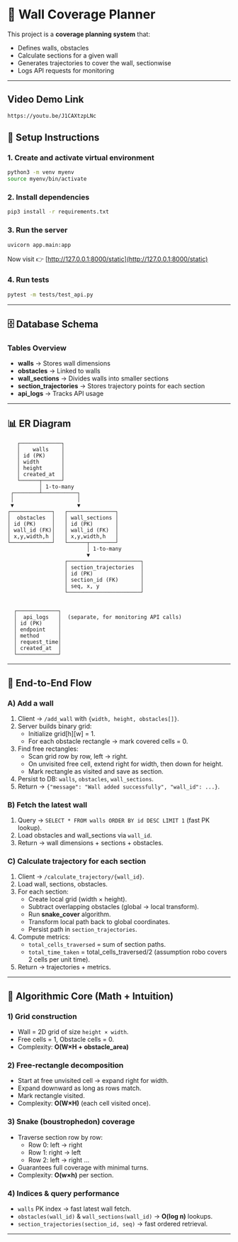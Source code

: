 # 🧱 Wall Coverage Planner

This project is a **coverage planning system** that:

- Defines walls, obstacles
- Calculate sections for a given wall
- Generates trajectories to cover the wall, sectionwise
- Logs API requests for monitoring

---

## Video Demo Link

```
https://youtu.be/J1CAXtzpLNc

```

## 🚀 Setup Instructions

### 1. Create and activate virtual environment

```bash
python3 -m venv myenv
source myenv/bin/activate
```

### 2. Install dependencies

```bash
pip3 install -r requirements.txt
```

### 3. Run the server

```bash
uvicorn app.main:app
```

Now visit 👉 [http://127.0.0.1:8000/static](http://127.0.0.1:8000/static)

### 4. Run tests

```bash
pytest -m tests/test_api.py
```

---

## 🗄 Database Schema

### Tables Overview

- **walls** → Stores wall dimensions
- **obstacles** → Linked to walls
- **wall_sections** → Divides walls into smaller sections
- **section_trajectories** → Stores trajectory points for each section
- **api_logs** → Tracks API usage

---

## 📊 ER Diagram

```
   ┌─────────────┐
   │    walls    │
   │ id (PK)     │
   │ width       │
   │ height      │
   │ created_at  │
   └──────┬──────┘
          │ 1-to-many
 ┌────────┴───────────┐
 │                    │
 ▼                    ▼
┌─────────────┐   ┌───────────────┐
│  obstacles  │   │ wall_sections │
│ id (PK)     │   │ id (PK)       │
│ wall_id (FK)│   │ wall_id (FK)  │
│ x,y,width,h │   │ x,y,width,h   │
└─────────────┘   └──────┬────────┘
                         │ 1-to-many
                         ▼
                  ┌───────────────────────┐
                  │ section_trajectories  │
                  │ id (PK)               │
                  │ section_id (FK)       │
                  │ seq, x, y             │
                  └───────────────────────┘


  ┌─────────────┐
  │  api_logs   │  (separate, for monitoring API calls)
  │ id (PK)     │
  │ endpoint    │
  │ method      │
  │ request_time│
  │ created_at  │
  └─────────────┘
```

---

## 🔄 End-to-End Flow

### A) Add a wall

1. Client → `/add_wall` with `{width, height, obstacles[]}`.
2. Server builds binary grid:
   - Initialize grid[h][w] = 1.
   - For each obstacle rectangle → mark covered cells = 0.
3. Find free rectangles:
   - Scan grid row by row, left → right.
   - On unvisited free cell, extend right for width, then down for height.
   - Mark rectangle as visited and save as section.
4. Persist to DB: `walls`, `obstacles`, `wall_sections`.
5. Return → `{"message": "Wall added successfully", "wall_id": ...}`.

### B) Fetch the latest wall

1. Query → `SELECT * FROM walls ORDER BY id DESC LIMIT 1` (fast PK lookup).
2. Load obstacles and wall_sections via `wall_id`.
3. Return → wall dimensions + sections + obstacles.

### C) Calculate trajectory for each section

1. Client → `/calculate_trajectory/{wall_id}`.
2. Load wall, sections, obstacles.
3. For each section:
   - Create local grid (width × height).
   - Subtract overlapping obstacles (global → local transform).
   - Run **snake_cover** algorithm.
   - Transform local path back to global coordinates.
   - Persist path in `section_trajectories`.
4. Compute metrics:
   - `total_cells_traversed` = sum of section paths.
   - `total_time_taken` = total_cells_traversed/2 (assumption robo covers 2 cells per unit time).
5. Return → trajectories + metrics.

---

## 🧮 Algorithmic Core (Math + Intuition)

### 1) Grid construction

- Wall = 2D grid of size `height × width`.
- Free cells = 1, Obstacle cells = 0.
- Complexity: **O(W×H + obstacle_area)**

### 2) Free-rectangle decomposition

- Start at free unvisited cell → expand right for width.
- Expand downward as long as rows match.
- Mark rectangle visited.
- Complexity: **O(W×H)** (each cell visited once).

### 3) Snake (boustrophedon) coverage

- Traverse section row by row:
  - Row 0: left → right
  - Row 1: right → left
  - Row 2: left → right …
- Guarantees full coverage with minimal turns.
- Complexity: **O(w×h)** per section.

### 4) Indices & query performance

- `walls` PK index → fast latest wall fetch.
- `obstacles(wall_id)` & `wall_sections(wall_id)` → **O(log n)** lookups.
- `section_trajectories(section_id, seq)` → fast ordered retrieval.

---
